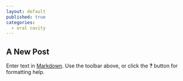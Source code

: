 ```yaml
---
layout: default
published: true
categories:
  - oral cavity
---
```

## A New Post

Enter text in [Markdown](http://daringfireball.net/projects/markdown/). Use the toolbar above, or click the **?** button for formatting help.
